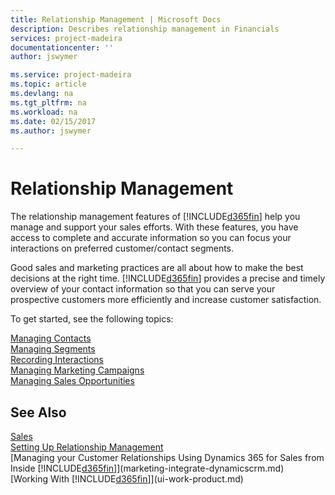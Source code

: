 ```yaml
---
title: Relationship Management | Microsoft Docs
description: Describes relationship management in Financials
services: project-madeira
documentationcenter: ''
author: jswymer

ms.service: project-madeira
ms.topic: article
ms.devlang: na
ms.tgt_pltfrm: na
ms.workload: na
ms.date: 02/15/2017
ms.author: jswymer

---
```

# Relationship Management
The relationship management features of [!INCLUDE[d365fin](includes/d365fin_md.md)] help you manage and support your sales efforts. With these features, you have access to complete and accurate information so you can focus your interactions on preferred customer/contact segments.

Good sales and marketing practices are all about how to make the best decisions at the right time. [!INCLUDE[d365fin](includes/d365fin_md.md)] provides a precise and timely overview of your contact information so that you can serve your prospective customers more efficiently and increase customer satisfaction.

To get started, see the following topics:

[Managing Contacts](marketing-contacts.md)  
[Managing Segments](marketing-segments.md)  
[Recording Interactions](marketing-interactions.md)  
[Managing Marketing Campaigns](marketing-campaigns.md)  
[Managing Sales Opportunities](marketing-manage-sales-opportunities.md)

## See Also
[Sales](sales-manage-sales.md)  
[Setting Up Relationship Management](marketing-setup-marketing.md)  
[Managing your Customer Relationships Using Dynamics 365 for Sales from Inside [!INCLUDE[d365fin](includes/d365fin_md.md)]](marketing-integrate-dynamicscrm.md)  
[Working With [!INCLUDE[d365fin](includes/d365fin_md.md)]](ui-work-product.md)  
